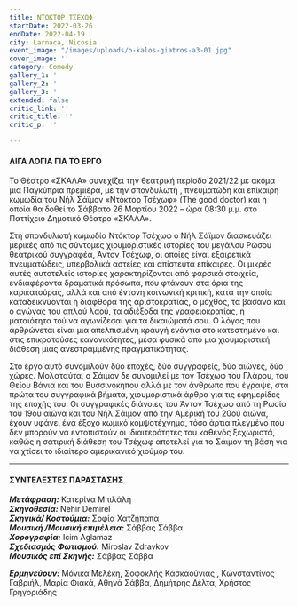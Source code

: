 ```yaml
---
title: ΝΤΟΚΤΟΡ ΤΣΕΧΩΦ
startDate: 2022-03-26
endDate: 2022-04-19
city: Larnaca, Nicosia
event_image: "/images/uploads/o-kalos-giatros-a3-01.jpg"
cover_image: ''
category: Comedy
gallery_1: ''
gallery_2: ''
gallery_3: ''
extended: false
critic_link: ''
critic_title: ''
critic_p: ''

---
```

#### ΛΙΓΑ ΛΟΓΙΑ ΓΙΑ ΤΟ ΕΡΓΟ

Το Θέατρο «ΣΚΑΛΑ» συνεχίζει την θεατρική περίοδο 2021/22 με ακόμα μια Παγκύπρια πρεμιέρα, με την σπονδυλωτή , πνευματώδη και επίκαιρη κωμωδία του Νήλ Σάϊμον «Ντόκτορ Τσέχωφ» (The good doctor) και η οποία θα δοθεί το Σάββατο 26 Μαρτίου 2022 – ώρα 08:30 μ.μ. στο Παττίχειο Δημοτικό Θέατρο «ΣΚΑΛΑ».

Στη σπονδυλωτή κωμωδία Ντόκτορ Τσέχωφ ο Νήλ Σάϊμον διασκευάζει μερικές από τις σύντομες χιουμοριστικές ιστορίες του μεγάλου Ρώσου θεατρικού συγγραφέα, Άντον Τσέχωφ, οι οποίες είναι εξαιρετικά πνευματώδεις, υπερβολικά αστείες και απίστευτα επίκαιρες. Οι μικρές αυτές αυτοτελείς ιστορίες χαρακτηρίζονται από φαρσικά στοιχεία, ενδιαφέροντα δραματικά πρόσωπα, που φτάνουν στα όρια της καρικατούρας, αλλά και από έντονη κοινωνική κριτική, κατά την οποία καταδεικνύονται η διαφθορά της αριστοκρατίας, ο μόχθος, τα βάσανα και ο αγώνας του απλού λαού, τα αδιέξοδα της γραφειοκρατίας, η ματαιότητα τού να αγωνίζεσαι για τα δικαιώματά σου. Ο λόγος που αρθρώνεται είναι μια απελπισμένη κραυγή ενάντια στο κατεστημένο και στις επικρατούσες κανονικότητες, μέσα φυσικά από μια χιουμοριστική διάθεση μιας ανεστραμμένης πραγματικότητας.

Στο έργο αυτό συνομιλούν δύο εποχές, δύο συγγραφείς, δύο αιώνες, δύο χώρες. Μολαταύτα, ο Σάιμον δε συνομιλεί με τον Τσέχωφ του Γλάρου, του Θείου Βάνια και του Βυσσινόκηπου αλλά με τον άνθρωπο που έγραψε, στα πρώτα του συγγραφικά βήματα, χιουμοριστικά άρθρα για τις εφημερίδες της εποχής του. Οι συγγραφικές διάνοιες του Άντον Τσέχωφ από τη Ρωσία του 19ου αιώνα και του Νήλ Σάιμον από την Αμερική του 20ού αιώνα, έχουν υφάνει ένα έξοχο κωμικό κομψοτέχνημα, τόσο άρτια πλεγμένο που δεν μπορούν να εντοπιστούν οι ιδιαιτερότητες του καθενός ξεχωριστά, καθώς η σατιρική διάθεση του Τσέχωφ αποτελεί για το Σάιμον τη βάση για να χτίσει το ιδιαίτερο αμερικανικό χιούμορ του.

***

#### ΣΥΝΤΕΛΕΣΤΕΣ ΠΑΡΑΣΤΑΣΗΣ

**_Μετάφραση:_** Κατερίνα Μπιλάλη  
**_Σκηνοθεσία:_** Nehir Demirel  
**_Σκηνικά/ Κοστούμια:_** Σοφία Χατζήπαπα  
**_Μουσική /Μουσική επιμέλεια:_** Σάββας Σάββα  
**_Χορογραφία:_** Icim Aglamaz  
**_Σχεδιασμός Φωτισμού:_** Miroslav Zdravkov  
**_Μουσικός επί Σκηνής:_** Σάββας Σάββα

**_Ερμηνεύουν:_** Μόνικα Μελέκη, Σοφοκλής Κασκαούνιας , Κωνσταντίνος Γαβριήλ, Μαρία Φιακά, Αθηνά Σάββα, Δημήτρης Δέλτα, Χρήστος Γρηγοριάδης